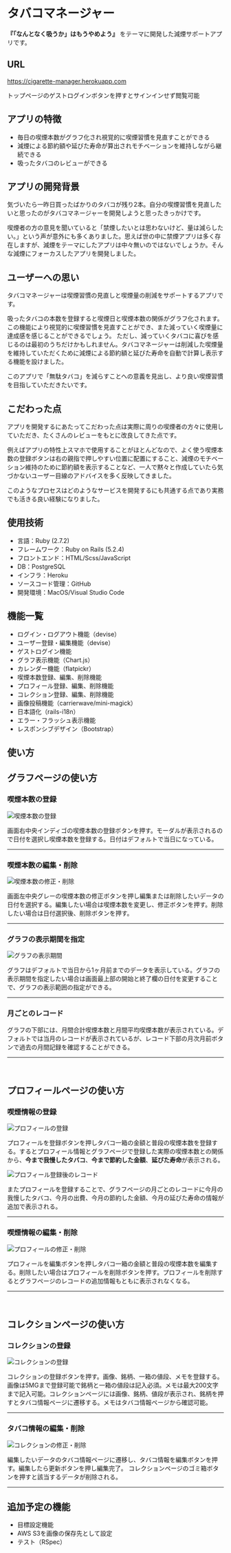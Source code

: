 # タバコマネージャー

**『「なんとなく吸うか」はもうやめよう』** をテーマに開発した減煙サポートアプリです。

## URL
https://cigarette-manager.herokuapp.com

トップページのゲストログインボタンを押すとサインインせず閲覧可能

## アプリの特徴
* 毎日の喫煙本数がグラフ化され視覚的に喫煙習慣を見直すことができる
* 減煙による節約額や延びた寿命が算出されモチベーションを維持しながら継続できる
* 吸ったタバコのレビューができる

## アプリの開発背景
気づいたら一昨日買ったばかりのタバコが残り2本。自分の喫煙習慣を見直したいと思ったのがタバコマネージャーを開発しようと思ったきっかけです。

喫煙者の方の意見を聞いていると「禁煙したいとは思わないけど、量は減らしたい。」という声が意外にも多くありました。思えば世の中に禁煙アプリは多く存在しますが、減煙をテーマにしたアプリは中々無いのではないでしょうか。そんな減煙にフォーカスしたアプリを開発しました。

## ユーザーへの思い
タバコマネージャーは喫煙習慣の見直しと喫煙量の削減をサポートするアプリです。

吸ったタバコの本数を登録すると喫煙日と喫煙本数の関係がグラフ化されます。
この機能により視覚的に喫煙習慣を見直すことができ、また減っていく喫煙量に達成感を感じることができるでしょう。
ただし、減っていくタバコに喜びを感じるのは最初のうちだけかもしれません。タバコマネージャーは削減した喫煙量を維持していただくために減煙による節約額と延びた寿命を自動で計算し表示する機能を設けました。

このアプリで「無駄タバコ」を減らすことへの意義を見出し、より良い喫煙習慣を目指していただきたいです。

## こだわった点
アプリを開発するにあたってこだわった点は実際に周りの喫煙者の方々に使用していただき、たくさんのレビューをもとに改良してきた点です。

例えばアプリの特性上スマホで使用することがほとんどなので、よく使う喫煙本数の登録ボタンは右の親指で押しやすい位置に配置にすること、減煙のモチベーション維持のために節約額を表示することなど、一人で黙々と作成していたら気づかないユーザー目線のアドバイスを多く反映してきました。

このようなプロセスはどのようなサービスを開発するにも共通する点であり実務でも活きる良い経験になりました。

## 使用技術
* 言語：Ruby (2.7.2)
* フレームワーク：Ruby on Rails (5.2.4)
* フロントエンド：HTML/Scss/JavaScript
* DB：PostgreSQL
* インフラ：Heroku
* ソースコード管理：GitHub
* 開発環境：MacOS/Visual Studio Code

## 機能一覧
* ログイン・ログアウト機能（devise）
* ユーザー登録・編集機能（devise）
* ゲストログイン機能
* グラフ表示機能（Chart.js）
* カレンダー機能（flatpickr）
* 喫煙本数登録、編集、削除機能
* プロフィール登録、編集、削除機能
* コレクション登録、編集、削除機能
* 画像投稿機能（carrierwave/mini-magick）
* 日本語化（rails-i18n）
* エラー・フラッシュ表示機能
* レスポンシブデザイン（Bootstrap）

## 使い方
## グラフページの使い方

### 喫煙本数の登録
![喫煙本数の登録](https://user-images.githubusercontent.com/70506409/132090460-b485a0e9-2c68-47ed-a1ad-0f205567ab0a.gif)

画面右中央インディゴの喫煙本数の登録ボタンを押す。モーダルが表示されるので日付を選択し喫煙本数を登録する。日付はデフォルトで当日になっている。
***

### 喫煙本数の編集・削除
![喫煙本数の修正・削除](https://user-images.githubusercontent.com/70506409/132090559-dcf3902a-1093-4a8e-89d3-71e0a3d6cf40.gif)

画面左中央グレーの喫煙本数の修正ボタンを押し編集または削除したいデータの日付を選択する。編集したい場合は喫煙本数を変更し、修正ボタンを押す。削除したい場合は日付選択後、削除ボタンを押す。
***

### グラフの表示期間を指定
![グラフの表示期間](https://user-images.githubusercontent.com/70506409/132090672-4ba13181-b305-4a4f-9bce-92e3a2fd0555.gif)

グラフはデフォルトで当日から1ヶ月前までのデータを表示している。グラフの表示期間を指定したい場合は画面最上部の開始と終了欄の日付を変更することで、グラフの表示範囲の指定ができる。
***

### 月ごとのレコード
グラフの下部には、月間合計喫煙本数と月間平均喫煙本数が表示されている。デフォルトでは当月のレコードが表示されているが、レコード下部の月次月前ボタンで過去の月間記録を確認することができる。
***

<br>

## プロフィールページの使い方
### 喫煙情報の登録

![プロフィールの登録](https://user-images.githubusercontent.com/70506409/132091679-02e3210e-4d65-4c3d-b18c-15cc1d47e0ca.gif)

プロフィールを登録ボタンを押しタバコ一箱の金額と普段の喫煙本数を登録する。するとプロフィール情報とグラフページで登録した実際の喫煙本数との関係から、**今まで我慢したタバコ**、**今まで節約した金額**、**延びた寿命**が表示される。

![プロフィール登録後のレコード](https://user-images.githubusercontent.com/70506409/132091690-0c1f165e-ffe7-47a1-8a99-ccb38155ff9c.gif)

またプロフィールを登録することで、グラフページの月ごとのレコードに今月の我慢したタバコ、今月の出費、今月の節約した金額、今月の延びた寿命の情報が追加で表示される。

***

### 喫煙情報の編集・削除

![プロフィールの修正・削除](https://user-images.githubusercontent.com/70506409/132091709-602a728e-dab7-4d89-abfa-6a9cdf0072ab.gif)

プロフィールを編集ボタンを押しタバコ一箱の金額と普段の喫煙本数を編集する。削除したい場合はプロフィールを削除ボタンを押す。プロフィールを削除するとグラフページのレコードの追加情報もともに表示されなくなる。

***

<br>

## コレクションページの使い方
### コレクションの登録

![コレクションの登録](https://user-images.githubusercontent.com/70506409/132092625-09bdb037-a954-4b20-a182-1359ac1adbe9.gif)


コレクションの登録ボタンを押す。画像、銘柄、一箱の値段、メモを登録する。画像は5MGまで登録可能で銘柄と一箱の値段は記入必須。メモは最大200文字まで記入可能。コレクションページには画像、銘柄、値段が表示され、銘柄を押すとタバコ情報ページに遷移する。メモはタバコ情報ページから確認可能。

***

### タバコ情報の編集・削除

![コレクションの修正・削除](https://user-images.githubusercontent.com/70506409/132092180-8911beac-becb-4cfa-989a-0150397d8fee.gif)

編集したいデータのタバコ情報ページに遷移し、タバコ情報を編集ボタンを押す。編集したら更新ボタンを押し編集完了。
コレクションページのゴミ箱ボタンを押すと該当するデータが削除される。

***

## 追加予定の機能
* 目標設定機能
* AWS S3を画像の保存先として設定 
* テスト（RSpec） 
